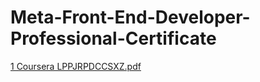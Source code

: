 # Meta-Front-End-Developer-Professional-Certificate

[1 Coursera LPPJRPDCCSXZ.pdf](https://github.com/kvabhaya/Meta-Front-End-Developer-Professional-Certificate/files/12664191/1.Coursera.LPPJRPDCCSXZ.pdf)
